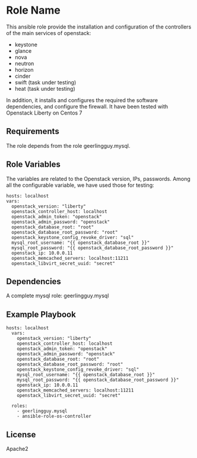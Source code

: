 Role Name
=========

This ansible role provide the installation and configuration of the controllers of the main services of openstack:

* keystone
* glance
* nova
* neutron
* horizon
* cinder
* swift (task under testing)
* heat (task under testing)

In addition, it installs and configures the required the software dependencies, and configure the firewall.
It have been tested with Openstack Liberty on Centos 7

Requirements
------------

The role depends from the role geerlingguy.mysql.

Role Variables
--------------
The variables are related to the Openstack version, IPs, passwords.
Among all the configurable variable, we have used those for testing: 

    hosts: localhost
    vars:
      openstack_version: "liberty"
      openstack_controller_host: localhost
      openstack_admin_token: "openstack"
      openstack_admin_password: "openstack"
      openstack_database_root: "root"
      openstack_database_root_password: "root"
      openstack_keystone_config_revoke_driver: "sql"
      mysql_root_username: "{{ openstack_database_root }}"
      mysql_root_password: "{{ openstack_database_root_password }}"
      openstack_ip: 10.0.0.11
      openstack_memcached_servers: localhost:11211
      openstack_libvirt_secret_uuid: "secret"


Dependencies
------------
A complete mysql role: geerlingguy.mysql


Example Playbook
----------------

    hosts: localhost
      vars:
        openstack_version: "liberty"
        openstack_controller_host: localhost
        openstack_admin_token: "openstack"
        openstack_admin_password: "openstack"
        openstack_database_root: "root"
        openstack_database_root_password: "root"
        openstack_keystone_config_revoke_driver: "sql"
        mysql_root_username: "{{ openstack_database_root }}"
        mysql_root_password: "{{ openstack_database_root_password }}"
        openstack_ip: 10.0.0.11
        openstack_memcached_servers: localhost:11211
        openstack_libvirt_secret_uuid: "secret"
    
      roles:
        - geerlingguy.mysql
        - ansible-role-os-controller

License
-------

Apache2

